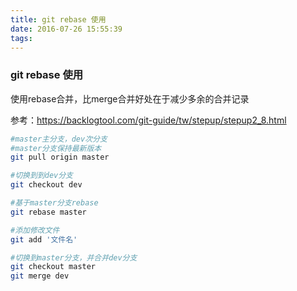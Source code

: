```yaml
---
title: git rebase 使用
date: 2016-07-26 15:55:39
tags:
---
```

### git rebase 使用
使用rebase合并，比merge合并好处在于减少多余的合并记录

参考：https://backlogtool.com/git-guide/tw/stepup/stepup2_8.html

```bash
#master主分支，dev次分支
#master分支保持最新版本
git pull origin master

#切换到到dev分支
git checkout dev

#基于master分支rebase
git rebase master

#添加修改文件
git add '文件名'

#切换到master分支，并合并dev分支
git checkout master
git merge dev
```

